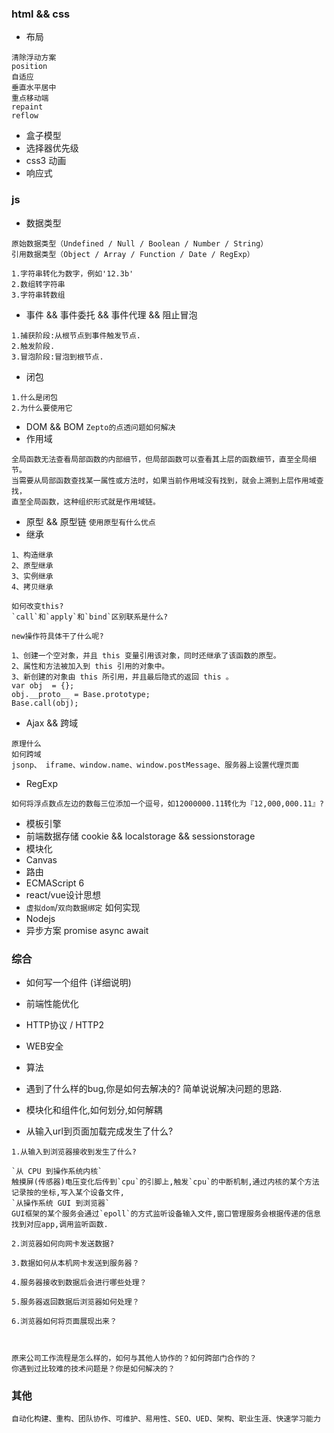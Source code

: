 
### html && css

* 布局  
```
清除浮动方案
position
自适应
垂直水平居中
重点移动端
repaint
reflow
```
* 盒子模型  
* 选择器优先级
* css3 动画
* 响应式

### js

* 数据类型

```
原始数据类型（Undefined / Null / Boolean / Number / String） 
引用数据类型（Object / Array / Function / Date / RegExp）

1.字符串转化为数字，例如'12.3b'
2.数组转字符串
3.字符串转数组

```
* 事件 && 事件委托 && 事件代理 && 阻止冒泡
```
1.捕获阶段:从根节点到事件触发节点.
2.触发阶段.
3.冒泡阶段:冒泡到根节点.
```
* 闭包
```
1.什么是闭包
2.为什么要使用它
```
* DOM && BOM `Zepto的点透问题如何解决`
* 作用域
```
全局函数无法查看局部函数的内部细节，但局部函数可以查看其上层的函数细节，直至全局细节。
当需要从局部函数查找某一属性或方法时，如果当前作用域没有找到，就会上溯到上层作用域查找，
直至全局函数，这种组织形式就是作用域链。
```
* 原型 && 原型链  `使用原型有什么优点` 
* 继承
```
1、构造继承
2、原型继承
3、实例继承
4、拷贝继承

如何改变this?
`call`和`apply`和`bind`区别联系是什么?

new操作符具体干了什么呢?

1、创建一个空对象，并且 this 变量引用该对象，同时还继承了该函数的原型。
2、属性和方法被加入到 this 引用的对象中。
3、新创建的对象由 this 所引用，并且最后隐式的返回 this 。
var obj  = {};
obj.__proto__ = Base.prototype;
Base.call(obj);
```
* Ajax && 跨域 
```
原理什么
如何跨域
jsonp、 iframe、window.name、window.postMessage、服务器上设置代理页面
```
* RegExp
```
如何将浮点数点左边的数每三位添加一个逗号，如12000000.11转化为『12,000,000.11』?
```
* 模板引擎
* 前端数据存储 cookie && localstorage && sessionstorage
* 模块化 
* Canvas
* 路由
* ECMAScript 6
* react/vue设计思想
* `虚拟dom`/`双向数据绑定` 如何实现
* Nodejs
* 异步方案 promise async await

### 综合

* 如何写一个组件 (详细说明)
* 前端性能优化
* HTTP协议 / HTTP2
* WEB安全
* 算法
* 遇到了什么样的bug,你是如何去解决的? 简单说说解决问题的思路.
* 模块化和组件化,如何划分,如何解耦



* 从输入url到页面加载完成发生了什么?
```
1.从输入到浏览器接收到发生了什么?

`从 CPU 到操作系统内核`
触摸屏(传感器)电压变化后传到`cpu`的引脚上,触发`cpu`的中断机制,通过内核的某个方法记录按的坐标,写入某个设备文件,
`从操作系统 GUI 到浏览器`
GUI框架的某个服务会通过`epoll`的方式监听设备输入文件,窗口管理服务会根据传递的信息找到对应app,调用监听函数.

2.浏览器如何向网卡发送数据?

3.数据如何从本机网卡发送到服务器？

4.服务器接收到数据后会进行哪些处理？

5.服务器返回数据后浏览器如何处理？

6.浏览器如何将页面展现出来？



```

```
原来公司工作流程是怎么样的，如何与其他人协作的？如何跨部门合作的？
你遇到过比较难的技术问题是？你是如何解决的？
```

### 其他

```
自动化构建、重构、团队协作、可维护、易用性、SEO、UED、架构、职业生涯、快速学习能力
```




